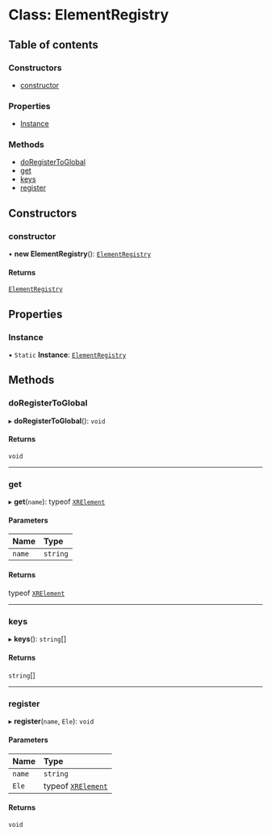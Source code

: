 # Class: ElementRegistry

## Table of contents

### Constructors

- [constructor](ElementRegistry.md#constructor)

### Properties

- [Instance](ElementRegistry.md#instance)

### Methods

- [doRegisterToGlobal](ElementRegistry.md#doregistertoglobal)
- [get](ElementRegistry.md#get)
- [keys](ElementRegistry.md#keys)
- [register](ElementRegistry.md#register)

## Constructors

### constructor

• **new ElementRegistry**(): [`ElementRegistry`](ElementRegistry.md)

#### Returns

[`ElementRegistry`](ElementRegistry.md)

## Properties

### Instance

▪ `Static` **Instance**: [`ElementRegistry`](ElementRegistry.md)

## Methods

### doRegisterToGlobal

▸ **doRegisterToGlobal**(): `void`

#### Returns

`void`

___

### get

▸ **get**(`name`): typeof [`XRElement`](XRElement.md)

#### Parameters

| Name | Type |
| :------ | :------ |
| `name` | `string` |

#### Returns

typeof [`XRElement`](XRElement.md)

___

### keys

▸ **keys**(): `string`[]

#### Returns

`string`[]

___

### register

▸ **register**(`name`, `Ele`): `void`

#### Parameters

| Name | Type |
| :------ | :------ |
| `name` | `string` |
| `Ele` | typeof [`XRElement`](XRElement.md) |

#### Returns

`void`
